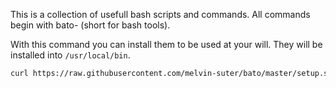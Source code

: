 This is a collection of usefull bash scripts and commands. All commands begin with bato- (short for bash tools).

With this command you can install them to be used at your will. They will be installed into `/usr/local/bin`.

```bash
curl https://raw.githubusercontent.com/melvin-suter/bato/master/setup.sh | bash
```
